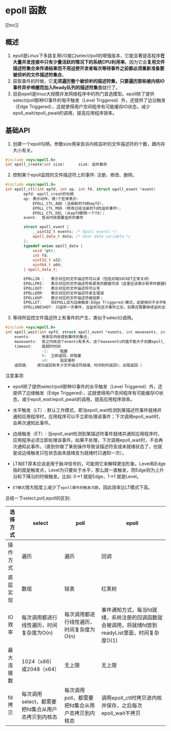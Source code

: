 # epoll 函数

[[toc]]

## 概述

1. epoll是Linux下多路复用I/O接口select/poll的增强版本，它能显著提高程序**在大量并发连接中只有少量活跃的情况下的系统CPU利用率**。因为它会**复用文件描述符集合来传递结果而不用迫使开发者每次等待事件之前都必须重新准备要被侦听的文件描述符集合**。
2. 获取事件的时候，它**无须遍历整个被侦听的描述符集，只要遍历那些被内核IO事件异步唤醒而加入Ready队列的描述符集合**就行了。
3. 目前epell是linux大规模并发网络程序中的热门首选模型。epoll除了提供select/poll那种IO事件的电平触发（Level Triggered）外，还提供了边沿触发（Edge Triggered），这就使得用户空间程序有可能缓存IO状态，减少epoll_wait/epoll_pwait的调用，提高应用程序效率。

## 基础API

1. 创建一个epoll句柄，参数size用来告诉内核监听的文件描述符的个数，跟内存大小有关。

```cpp
#include <sys/epoll.h>
int epoll_create(int size)		size: 监听数目
```

2. 控制某个epoll监控的文件描述符上的事件: 注册、修改、删除。

```cpp
#include <sys/epoll.h>
int epoll_ctl(int epfd, int op, int fd, struct epoll_event *event)
		epfd: epoll_creat的句柄
		op: 表示动作，用3个宏来表示: 
			EPOLL_CTL_ADD (注册新的fd到epfd)，
			EPOLL_CTL_MOD (修改已经注册的fd的监听事件)，
			EPOLL_CTL_DEL (从epfd删除一个fd)；
		event: 	告诉内核需要监听的事件

		struct epoll_event {
			__uint32_t events; /* Epoll events */
			epoll_data_t data; /* User data variable */
		};
		typedef union epoll_data {
			void *ptr;
			int fd;
			uint32_t u32;
			uint64_t u64;
		} epoll_data_t;

		EPOLLIN : 	表示对应的文件描述符可以读（包括对端SOCKET正常关闭）
		EPOLLPRI: 	表示对应的文件描述符有紧急的数据可读（这里应该表示有带外数据到来）
		EPOLLOUT: 	表示对应的文件描述符可以写
		EPOLLERR: 	表示对应的文件描述符发生错误
		EPOLLHUP: 	表示对应的文件描述符被挂断；
		EPOLLET:  	将EPOLL设为边缘触发(Edge Triggered)模式，这是相对于水平触发(Level Triggered)而言的
		EPOLLONESHOT: 只监听一次事件，当监听完这次事件之后，如果还需要继续监听这个socket的话，需要再次把这个socket加入到EPOLL队列里

```

3. 等待所监控文件描述符上有事件的产生，类似于select()调用。

```cpp
#include <sys/epoll.h>
int epoll_wait(int epfd, struct epoll_event *events, int maxevents, int timeout)
	events: 	用来存内核得到事件的集合，
	maxevents: 	告之内核这个events有多大，这个maxevents的值不能大于创建epoll_create()时的size，
	timeout: 	是超时时间
				-1: 	阻塞
				0: 	立即返回，非阻塞
				>0: 	指定毫秒
	返回值: 	成功返回有多少文件描述符就绪，时间到时返回0，出错返回-1

```


注意事项:

* epoll除了提供select/poll那种IO事件的水平触发（Level Triggered）外，还提供了边缘触发（Edge Triggered），这就使得用户空间程序有可能缓存IO状态，减少epoll_wait/epoll_pwait的调用，提高应用程序效率。

* 水平触发（LT）: 默认工作模式，即当epoll_wait检测到某描述符事件就绪并通知应用程序时，应用程序可以不立即处理该事件；下次调用epoll_wait时，会再次通知此事件。

* 边缘触发（ET）:  当epoll_wait检测到某描述符事件就绪并通知应用程序时，应用程序必须立即处理该事件。如果不处理，下次调用epoll_wait时，不会再次通知此事件。（直到你做了某些操作导致该描述符变成未就绪状态了，也就是说边缘触发只在状态由未就绪变为就绪时只通知一次）。

* LT和ET原本应该是用于脉冲信号的，可能用它来解释更加形象。Level和Edge指的就是触发点，Level为只要处于水平，那么就一直触发，而Edge则为上升沿和下降沿的时候触发。比如: 0->1 就是Edge，1->1 就是Level。

* `ET模式`很大程度上减少了`epoll事件的触发次数`，因此效率比LT模式下高。


总结一下select,poll,epoll的区别: 

选择方式 |select | poll | epoll
---|---|---|---
操作方式|	遍历|	遍历|	回调
底层实现|	数组|	链表|	红黑树
IO效率|	每次调用都进行线性遍历，时间复杂度为O(n)|	每次调用都进行线性遍历，时间复杂度为O(n)|	事件通知方式，每当fd就绪，系统注册的回调函数就会被调用，将就绪fd放到readyList里面，时间复杂度O(1)
最大连接数|	1024（x86）或2048（x64）|	无上限|	无上限
fd拷贝|	每次调用select，都需要把fd集合从用户态拷贝到内核态|	每次调用poll，都需要把fd集合从用户态拷贝到内核态|	调用epoll_ctl时拷贝进内核并保存，之后每次epoll_wait不拷贝

